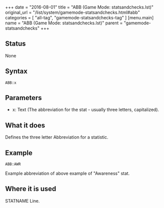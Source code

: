 +++
date = "2016-08-01"
title = "ABB (Game Mode: statsandchecks.lst)"
original_url = "/list/system/gamemode-statsandchecks.html#abb"
categories = [ "all-tag", "gamemode-statsandchecks-tag" ]
[menu.main]
    name = "ABB (Game Mode: statsandchecks.lst)"
    parent = "gamemode-statsandchecks"
+++

## Status

None

## Syntax

`ABB:x`

## Parameters

-   x: Text (The abbreviation for the stat - usually
    three letters, capitalized).



What it does
------------

Defines the three letter Abbreviation for a statistic.

Example
-------

`ABB:AWR`

Example abbreviation of above example of "Awareness" stat.

Where it is used
----------------

STATNAME Line.

